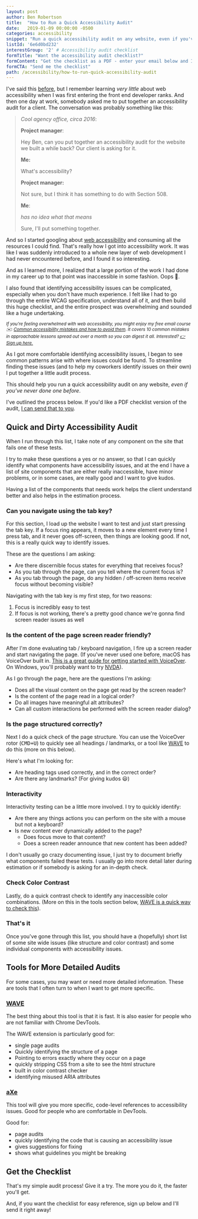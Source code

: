 ```yaml
---
layout: post
author: Ben Robertson
title:  "How to Run a Quick Accessibility Audit"
date:   2019-01-09 00:00:00 -0500
categories: accessibility
snippet: "Run a quick accessibility audit on any website, even if you've never done one before."
listId: '6e6d0bd232'
interestGroup: '2' # Accessibility audit checklist
formTitle: "Want the accessibility audit checklist?"
formContent: "Get the checklist as a PDF - enter your email below and I'll send it right away."
formCTA: "Send me the checklist"
path: /accessibility/how-to-run-quick-accessibility-audit
---
```


I've said this [before](https://benrobertson.io/accessibility/principles-getting-started-website-accessibility), but I remember learning *very little* about web accessibility when I was first entering the front end developer ranks. And then one day at work, somebody asked me to put together an accessibility audit for a client. The conversation was probably something like this:

> *Cool agency office, circa 2016*:
>
> **Project manager**:
>
> Hey Ben, can you put together an accessibility audit for the website we built a while back? Our client is asking for it.
>
> **Me:**
>
> What's accessibility?
>
> **Project manager:**
>
> Not sure, but I think it has something to do with Section 508.
>
> **Me**:
>
> *has no idea what that means*
>
> Sure, I'll put something together.

And so I started googling about [web accessibility](/accessibility) and consuming all the resources I could find. That's really how I got into accessibility work. It was like I was suddenly introduced to a whole new layer of web development I had never encountered before, and I found it so interesting.

And as I learned more, I realized that a large portion of the work I had done in my career up to that point was inaccessible in some fashion. Oops 😬.

I also found that identifying accessibility issues can be complicated, especially when you don't have much experience. I felt like I had to go through the entire WCAG specification, understand all of it, and then build this huge checklist, and the entire prospect was overwhelming and sounded like a huge undertaking.

<small>*If you're feeling overwhelmed with web accessibility, you might enjoy my free email course ✉️: [Common accessibility mistakes and how to avoid them](/courses/common-accessibility-mistakes/). It covers 10 common mistakes in approachable lessons spread out over a month so you can digest it all. Interested? [👉 Sign up here.](/courses/common-accessibility-mistakes/)*</small>

As I got more comfortable identifying accessibility issues, I began to see common patterns arise with where issues could be found. To streamline finding these issues (and to help my coworkers identify issues on their own) I put together a little audit process.

This should help you run a quick accessibility audit on any website, *even if you've never done one before*.

I've outlined the process below. If you'd like a PDF checklist version of the audit, [I can send that to you](#signup).

## Quick and Dirty Accessibility Audit

When I run through this list, I take note of any component on the site that fails one of these tests.

I try to make these questions a yes or no answer, so that I can quickly identify what components have accessibility issues, and at the end I have a list of site components that are either really inaccessible, have minor problems, or in some cases, are really good and I want to give kudos.

Having a list of the components that needs work helps the client understand better and also helps in the estimation process.

### Can you navigate using the tab key?
For this section, I load up the website I want to test and just start pressing the tab key. If a focus ring appears, it moves to a new element every time I press tab, and it never goes off-screen, then things are looking good. If not, this is a really quick way to identify issues.

These are the questions I am asking:

 - Are there discernible focus states for everything that receives focus?
 - As you tab through the page, can you tell where the current focus is?
 - As you tab through the page, do any hidden / off-screen items receive focus without becoming visible?

Navigating with the tab key is my first step, for two reasons:

1. Focus is incredibly easy to test
2. If focus is not working, there's a pretty good chance we're gonna find screen reader issues as well


### Is the content of the page screen reader friendly?
After I'm done evaluating tab / keyboard navigation, I fire up a screen reader and start navigating the page. (If you've never used one before, macOS has VoiceOver built in. [This is a great guide for getting started with VoiceOver](https://bocoup.com/blog/getting-started-with-voiceover-accessibility). On Windows, you'll probably want to try [NVDA](https://www.nvaccess.org/download/)).

As I go through the page, here are the questions I'm asking:

 - Does all the visual content on the page get read by the screen reader?
 - Is the content of the page read in a logical order?
 - Do all images have meaningful alt attributes?
 - Can all custom interactions be performed with the screen reader dialog?

### Is the page structured correctly?
Next I do a quick check of the page structure. You can use the VoiceOver rotor (<kbd>CMD+U</kbd>) to quickly see all headings / landmarks, or a tool like [WAVE](/accessibility/how-to-run-quick-accessibility-audit#wave) to do this (more on this below).

Here's what I'm looking for:

 - Are heading tags used correctly, and in the correct order?
 - Are there any landmarks? (For giving kudos 😃)

### Interactivity
Interactivity testing can be a little more involved. I try to quickly identify:

 - Are there any things actions you can perform on the site with a mouse but not a keyboard?
 - Is new content ever dynamically added to the page?
	 - Does focus move to that content?
	 - Does a screen reader announce that new content has been added?

I don't usually go crazy documenting issue, I just try to document briefly what components failed these tests. I usually go into more detail later during estimation or if somebody is asking for an in-depth check.

### Check Color Contrast
Lastly, do a quick contrast check to identify any inaccessible color combinations. (More on this in the tools section below, [WAVE is a quick way to check this](/accessibility/how-to-run-quick-accessibility-audit#wave)).

### That's it

Once you've gone through this list, you should have a (hopefully) short list of some site wide issues (like structure and color contrast) and some individual components with accessibility issues.

## Tools for More Detailed Audits
For some cases, you may want or need more detailed information. These are tools that I often turn to when I want to get more specific.

### [WAVE](https://wave.webaim.org/extension/)

The best thing about this tool is that it is fast. It is also easier for people who are not familiar with Chrome DevTools.

The WAVE extension is particularly good for:

- single page audits
- Quickly identifying the structure of a page
- Pointing to errors exactly where they occur on a page
- quickly stripping CSS from a site to see the html structure
- built in color contrast checker
- identifying misused ARIA attributes

### [aXe](https://www.deque.com/axe/)

This tool will give you more specific, code-level references to accessibility issues. Good for people who are comfortable in DevTools.

Good for:

- page audits
- quickly identifying the code that is causing an accessibility issue
- gives suggestions for fixing
- shows what guidelines you might be breaking

## Get the Checklist

That's my simple audit process! Give it a try. The more you do it, the faster you'll get.

And, if you want the checklist for easy reference, sign up below and I'll send it right away!
